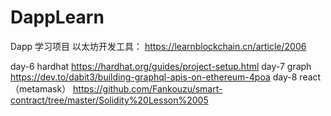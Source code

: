 # DappLearn
  Dapp 学习项目
 以太坊开发工具：  https://learnblockchain.cn/article/2006  
  
  day-6 hardhat            https://hardhat.org/guides/project-setup.html
  day-7 graph              https://dev.to/dabit3/building-graphql-apis-on-ethereum-4poa
  day-8  react（metamask）  https://github.com/Fankouzu/smart-contract/tree/master/Solidity%20Lesson%2005
